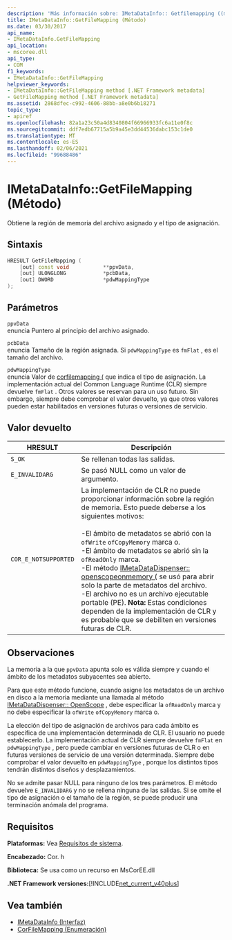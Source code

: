 ```yaml
---
description: 'Más información sobre: IMetaDataInfo:: Getfilemapping ((método)'
title: IMetaDataInfo::GetFileMapping (Método)
ms.date: 03/30/2017
api_name:
- IMetaDataInfo.GetFileMapping
api_location:
- mscoree.dll
api_type:
- COM
f1_keywords:
- IMetaDataInfo::GetFileMapping
helpviewer_keywords:
- IMetaDataInfo::GetFileMapping method [.NET Framework metadata]
- GetFileMapping method [.NET Framework metadata]
ms.assetid: 2868dfec-c992-4606-88bb-a8e0b6b18271
topic_type:
- apiref
ms.openlocfilehash: 82a1a23c50a4d8340804f66966933fc6a11e0f8c
ms.sourcegitcommit: ddf7edb67715a5b9a45e3dd44536dabc153c1de0
ms.translationtype: MT
ms.contentlocale: es-ES
ms.lasthandoff: 02/06/2021
ms.locfileid: "99688486"
---
```

# <a name="imetadatainfogetfilemapping-method"></a>IMetaDataInfo::GetFileMapping (Método)

Obtiene la región de memoria del archivo asignado y el tipo de asignación.  
  
## <a name="syntax"></a>Sintaxis  
  
```cpp  
HRESULT GetFileMapping (  
    [out] const void           **ppvData,
    [out] ULONGLONG            *pcbData,
    [out] DWORD                *pdwMappingType  
);  
```  
  
## <a name="parameters"></a>Parámetros  

 `ppvData`  
 enuncia Puntero al principio del archivo asignado.  
  
 `pcbData`  
 enuncia Tamaño de la región asignada. Si `pdwMappingType` es `fmFlat` , es el tamaño del archivo.  
  
 `pdwMappingType`  
 enuncia Valor de [corfilemapping (](corfilemapping-enumeration.md) que indica el tipo de asignación. La implementación actual del Common Language Runtime (CLR) siempre devuelve `fmFlat` . Otros valores se reservan para un uso futuro. Sin embargo, siempre debe comprobar el valor devuelto, ya que otros valores pueden estar habilitados en versiones futuras o versiones de servicio.  
  
## <a name="return-value"></a>Valor devuelto  
  
|HRESULT|Descripción|  
|-------------|-----------------|  
|`S_OK`|Se rellenan todas las salidas.|  
|`E_INVALIDARG`|Se pasó NULL como un valor de argumento.|  
|`COR_E_NOTSUPPORTED`|La implementación de CLR no puede proporcionar información sobre la región de memoria. Esto puede deberse a los siguientes motivos:<br /><br /> -El ámbito de metadatos se abrió con la `ofWrite` `ofCopyMemory` marca o.<br />-El ámbito de metadatos se abrió sin la `ofReadOnly` marca.<br />-El método [IMetaDataDispenser:: openscopeonmemory (](imetadatadispenser-openscopeonmemory-method.md) se usó para abrir solo la parte de metadatos del archivo.<br />-El archivo no es un archivo ejecutable portable (PE). **Nota:**  Estas condiciones dependen de la implementación de CLR y es probable que se debiliten en versiones futuras de CLR.|  
  
## <a name="remarks"></a>Observaciones  

 La memoria a la que `ppvData` apunta solo es válida siempre y cuando el ámbito de los metadatos subyacentes sea abierto.  
  
 Para que este método funcione, cuando asigne los metadatos de un archivo en disco a la memoria mediante una llamada al método [IMetaDataDispenser:: OpenScope](imetadatadispenser-openscope-method.md) , debe especificar la `ofReadOnly` marca y no debe especificar la `ofWrite` `ofCopyMemory` marca o.  
  
 La elección del tipo de asignación de archivos para cada ámbito es específica de una implementación determinada de CLR. El usuario no puede establecerlo. La implementación actual de CLR siempre devuelve `fmFlat` en `pdwMappingType` , pero puede cambiar en versiones futuras de CLR o en futuras versiones de servicio de una versión determinada. Siempre debe comprobar el valor devuelto en `pdwMappingType` , porque los distintos tipos tendrán distintos diseños y desplazamientos.  
  
 No se admite pasar NULL para ninguno de los tres parámetros. El método devuelve `E_INVALIDARG` y no se rellena ninguna de las salidas. Si se omite el tipo de asignación o el tamaño de la región, se puede producir una terminación anómala del programa.  
  
## <a name="requirements"></a>Requisitos  

 **Plataformas:** Vea [Requisitos de sistema](../../get-started/system-requirements.md).  
  
 **Encabezado:** Cor. h  
  
 **Biblioteca:** Se usa como un recurso en MsCorEE.dll  
  
 **.NET Framework versiones:**[!INCLUDE[net_current_v40plus](../../../../includes/net-current-v40plus-md.md)]  
  
## <a name="see-also"></a>Vea también

- [IMetaDataInfo (Interfaz)](imetadatainfo-interface.md)
- [CorFileMapping (Enumeración)](corfilemapping-enumeration.md)
